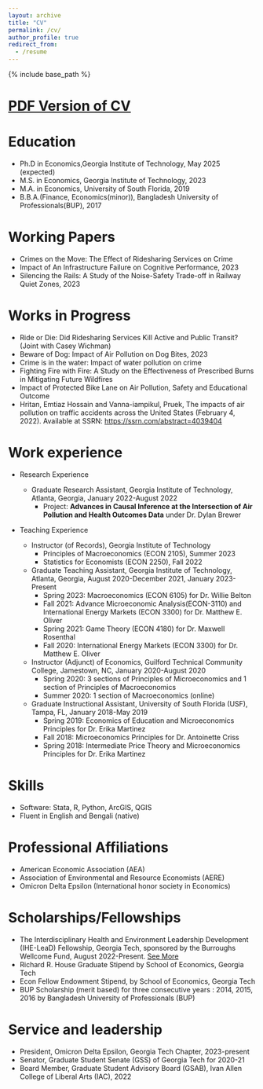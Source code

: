 ```yaml
---
layout: archive
title: "CV"
permalink: /cv/
author_profile: true
redirect_from:
  - /resume
---
```


{% include base_path %}

[PDF Version of CV](/files/Hritan_CV.pdf)
======

Education
======
* Ph.D in Economics,Georgia Institute of Technology, May 2025 (expected)
* M.S. in Economics, Georgia Institute of Technology, 2023
* M.A. in Economics, University of South Florida, 2019
* B.B.A.(Finance, Economics(minor)), Bangladesh University of Professionals(BUP), 2017

Working Papers
======
* Crimes on the Move: The Effect of Ridesharing Services on Crime
* Impact of An Infrastructure Failure on Cognitive Performance, 2023
* Silencing the Rails: A Study of the Noise-Safety Trade-off in Railway Quiet Zones, 2023

Works in Progress
======
* Ride or Die: Did Ridesharing Services Kill Active and Public Transit? (Joint with Casey Wichman)
* Beware of Dog: Impact of Air Pollution on Dog Bites, 2023 
* Crime is in the water: Impact of water pollution on crime 
* Fighting Fire with Fire: A Study on the Effectiveness of Prescribed Burns in Mitigating Future Wildfires
* Impact of Protected Bike Lane on Air Pollution, Safety and Educational Outcome
* Hritan, Emtiaz Hossain and Vanna-iampikul, Pruek, The impacts of air pollution on traffic accidents across the United States (February 4, 2022). Available at SSRN: https://ssrn.com/abstract=4039404


Work experience
======
* Research Experience
  * Graduate Research Assistant, Georgia Institute of Technology, Atlanta, Georgia, January 2022-August 2022
    * Project: **Advances in Causal Inference at the Intersection of Air Pollution and Health Outcomes Data** under Dr. Dylan Brewer

* Teaching Experience
  * Instructor (of Records), Georgia Institute of Technology
    * Principles of Macroeconomics (ECON 2105), Summer 2023
    * Statistics for Economists (ECON 2250), Fall 2022
  * Graduate Teaching Assistant, Georgia Institute of Technology, Atlanta, Georgia, August 2020-December 2021, January 2023-Present
    * Spring 2023: Macroeconomics (ECON 6105) for Dr. Willie Belton
    * Fall 2021: Advance Microeconomic Analysis(ECON-3110) and International Energy Markets (ECON 3300) for Dr. Matthew E. Oliver
    * Spring 2021: Game Theory (ECON 4180) for Dr. Maxwell Rosenthal
    * Fall 2020: International Energy Markets (ECON 3300) for Dr. Matthew E. Oliver
  * Instructor (Adjunct) of Economics, Guilford Technical Community College, Jamestown, NC, January 2020-August 2020
    * Spring 2020: 3 sections of Principles of Microeconomics and 1 section of Principles of Macroeconomics 
    * Summer 2020: 1 section of Macroeconomics (online)
  * Graduate Instructional Assistant, University of South Florida (USF), Tampa, FL, January 2018-May 2019  
     * Spring 2019: Economics of Education and Microeconomics Principles for Dr. Erika Martinez
     * Fall 2018: Microeconomics Principles for Dr. Antoinette Criss
     * Spring 2018: Intermediate Price Theory and Microeconomics Principles for Dr. Erika Martinez
  
Skills
======
* Software: Stata, R, Python, ArcGIS, QGIS
* Fluent in English and Bengali (native)

Professional Affiliations
======
* American Economic Association (AEA)
* Association of Environmental and Resource Economists (AERE)
* Omicron Delta Epsilon (International honor society in Economics)
  
Scholarships/Fellowships
======
* The Interdisciplinary Health and Environment Leadership Development (IHE-LeaD) Fellowship, Georgia Tech, sponsored by the Burroughs Wellcome Fund, August 2022-Present. [See More](https://sites.gatech.edu/ihe-lead/people/#fellows)
* Richard R. House Graduate Stipend by School of Economics, Georgia Tech
* Econ Fellow Endowment Stipend, by School of Economics, Georgia Tech
* BUP Scholarship (merit based) for three consecutive years : 2014, 2015, 2016 by Bangladesh University of Professionals (BUP)
  
Service and leadership
======
* President, Omicron Delta Epsilon, Georgia Tech Chapter, 2023-present
* Senator, Graduate Student Senate (GSS) of Georgia Tech for 2020-21
* Board Member, Graduate Student Advisory Board (GSAB), Ivan Allen College of Liberal Arts (IAC), 2022
